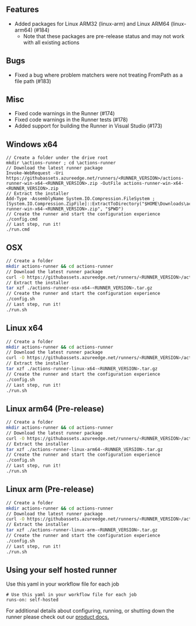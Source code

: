 ## Features
  - Added packages for Linux ARM32 (linux-arm) and Linux ARM64 (linux-arm64) (#184)
    - Note that these packages are pre-release status and may not work with all existing actions

## Bugs
  - Fixed a bug where problem matchers were not treating FromPath as a file path (#183)

## Misc
  - Fixed code warnings in the Runner (#174)
  - Fixed code warnings in the Runner tests (#178)
  - Added support for building the Runner in Visual Studio (#173)

## Windows x64

``` 
// Create a folder under the drive root
mkdir \actions-runner ; cd \actions-runner
// Download the latest runner package
Invoke-WebRequest -Uri https://githubassets.azureedge.net/runners/<RUNNER_VERSION>/actions-runner-win-x64-<RUNNER_VERSION>.zip -OutFile actions-runner-win-x64-<RUNNER_VERSION>.zip
// Extract the installer
Add-Type -AssemblyName System.IO.Compression.FileSystem ; 
[System.IO.Compression.ZipFile]::ExtractToDirectory("$HOME\Downloads\actions-runner-win-x64-<RUNNER_VERSION>.zip", "$PWD")
// Create the runner and start the configuration experience
./config.cmd
// Last step, run it!
./run.cmd
```

## OSX

``` bash
// Create a folder
mkdir actions-runner && cd actions-runner
// Download the latest runner package
curl -O https://githubassets.azureedge.net/runners/<RUNNER_VERSION>/actions-runner-osx-x64-<RUNNER_VERSION>.tar.gz
// Extract the installer
tar xzf ./actions-runner-osx-x64-<RUNNER_VERSION>.tar.gz
// Create the runner and start the configuration experience
./config.sh 
// Last step, run it!
./run.sh
```

## Linux x64

``` bash
// Create a folder
mkdir actions-runner && cd actions-runner
// Download the latest runner package
curl -O https://githubassets.azureedge.net/runners/<RUNNER_VERSION>/actions-runner-linux-x64-<RUNNER_VERSION>.tar.gz
// Extract the installer
tar xzf ./actions-runner-linux-x64-<RUNNER_VERSION>.tar.gz
// Create the runner and start the configuration experience
./config.sh 
// Last step, run it!
./run.sh
```

## Linux arm64 (Pre-release)

``` bash
// Create a folder
mkdir actions-runner && cd actions-runner
// Download the latest runner package
curl -O https://githubassets.azureedge.net/runners/<RUNNER_VERSION>/actions-runner-linux-arm64-<RUNNER_VERSION>.tar.gz
// Extract the installer
tar xzf ./actions-runner-linux-arm64-<RUNNER_VERSION>.tar.gz
// Create the runner and start the configuration experience
./config.sh 
// Last step, run it!
./run.sh
```

## Linux arm (Pre-release)

``` bash
// Create a folder
mkdir actions-runner && cd actions-runner
// Download the latest runner package
curl -O https://githubassets.azureedge.net/runners/<RUNNER_VERSION>/actions-runner-linux-arm-<RUNNER_VERSION>.tar.gz
// Extract the installer
tar xzf ./actions-runner-linux-arm-<RUNNER_VERSION>.tar.gz
// Create the runner and start the configuration experience
./config.sh 
// Last step, run it!
./run.sh
```

## Using your self hosted runner
Use this yaml in your workflow file for each job
```
# Use this yaml in your workflow file for each job
runs-on: self-hosted
```

For additional details about configuring, running, or shutting down the runner please check out our [product docs.](https://help.github.com/en/actions/automating-your-workflow-with-github-actions/adding-self-hosted-runners)
